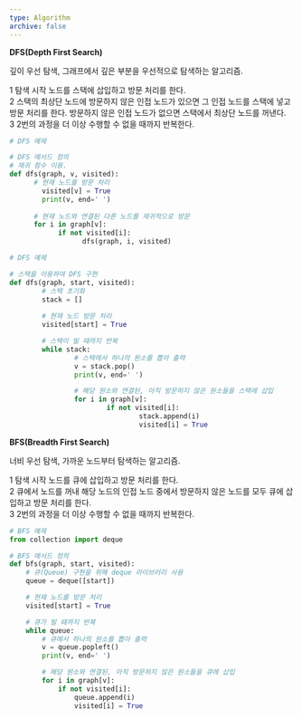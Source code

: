 ```yaml
---
type: Algorithm
archive: false
---
```

**DFS(Depth First Search)**

깊이 우선 탐색, 그래프에서 깊은 부분을 우선적으로 탐색하는 알고리즘.

1 탐색 시작 노드를 스택에 삽입하고 방문 처리를 한다.  
2 스택의 최상단 노드에 방문하지 않은 인접 노드가 있으면 그 인접 노드를 스택에 넣고 방문 처리를 한다. 방문하지 않은 인접 노드가 없으면 스택에서 최상단 노드를 꺼낸다.  
3 2번의 과정을 더 이상 수행할 수 없을 때까지 반복한다.  

```Python
# DFS 예제

# DFS 메서드 정의
# 재귀 함수 이용.
def dfs(graph, v, visited):
	  # 현재 노드를 방문 처리
		visited[v] = True
		print(v, end=' ')
	    
	  # 현재 노드와 연결된 다른 노드를 재귀적으로 방문
	  for i in graph[v]:
		    if not visited[i]:
			      dfs(graph, i, visited)
```

```Python
# DFS 예제

# 스택을 이용하여 DFS 구현
def dfs(graph, start, visited):
		# 스택 초기화
		stack = []
		
		# 현재 노드 방문 처리
		visited[start] = True

		# 스택이 빌 때까지 반복
		while stack:
				# 스택에서 하나의 원소를 뽑아 출력
				v = stack.pop()
				print(v, end=' ')

				# 해당 원소와 연결된, 아직 방문하지 않은 원소들을 스택에 삽입
				for i in graph[v]:
						if not visited[i]:
								stack.append(i)
								visited[i] = True
```

**BFS(Breadth First Search)**

너비 우선 탐색, 가까운 노드부터 탐색하는 알고리즘.

1 탐색 시작 노드를 큐에 삽입하고 방문 처리를 한다.  
2 큐에서 노드를 꺼내 해당 노드의 인접 노드 중에서 방문하지 않은 노드를 모두 큐에 삽입하고 방문 처리를 한다.  
3 2번의 과정을 더 이상 수행할 수 없을 때까지 반복한다.  

```Python
# BFS 예제
from collection import deque

# BFS 메서드 정의
def bfs(graph, start, visited):
    # 큐(Queue) 구현을 위해 deque 라이브러리 사용
    queue = deque([start])

    # 현재 노드를 방문 처리
    visited[start] = True

    # 큐가 빌 때까지 반복
    while queue:
        # 큐에서 하나의 원소를 뽑아 출력
        v = queue.popleft()
        print(v, end=' ')

        # 해당 원소와 연결된, 아직 방문하지 않은 원소들을 큐에 삽입
        for i in graph[v]:
            if not visited[i]:
                queue.append(i)
                visited[i] = True
```